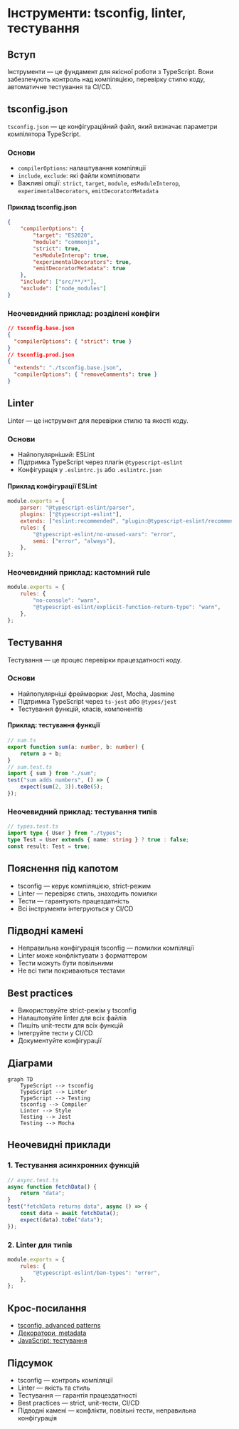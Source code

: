 # Інструменти: tsconfig, linter, тестування

## Вступ

Інструменти — це фундамент для якісної роботи з TypeScript. Вони забезпечують контроль над компіляцією, перевірку стилю коду, автоматичне тестування та CI/CD.

## tsconfig.json

`tsconfig.json` — це конфігураційний файл, який визначає параметри компілятора TypeScript.

### Основи

-   `compilerOptions`: налаштування компіляції
-   `include`, `exclude`: які файли компілювати
-   Важливі опції: `strict`, `target`, `module`, `esModuleInterop`, `experimentalDecorators`, `emitDecoratorMetadata`

#### Приклад tsconfig.json

```json
{
    "compilerOptions": {
        "target": "ES2020",
        "module": "commonjs",
        "strict": true,
        "esModuleInterop": true,
        "experimentalDecorators": true,
        "emitDecoratorMetadata": true
    },
    "include": ["src/**/*"],
    "exclude": ["node_modules"]
}
```

### Неочевидний приклад: розділені конфіги

```json
// tsconfig.base.json
{
  "compilerOptions": { "strict": true }
}
// tsconfig.prod.json
{
  "extends": "./tsconfig.base.json",
  "compilerOptions": { "removeComments": true }
}
```

## Linter

Linter — це інструмент для перевірки стилю та якості коду.

### Основи

-   Найпопулярніший: ESLint
-   Підтримка TypeScript через плагін `@typescript-eslint`
-   Конфігурація у `.eslintrc.js` або `.eslintrc.json`

#### Приклад конфігурації ESLint

```js
module.exports = {
    parser: "@typescript-eslint/parser",
    plugins: ["@typescript-eslint"],
    extends: ["eslint:recommended", "plugin:@typescript-eslint/recommended"],
    rules: {
        "@typescript-eslint/no-unused-vars": "error",
        semi: ["error", "always"],
    },
};
```

### Неочевидний приклад: кастомний rule

```js
module.exports = {
    rules: {
        "no-console": "warn",
        "@typescript-eslint/explicit-function-return-type": "warn",
    },
};
```

## Тестування

Тестування — це процес перевірки працездатності коду.

### Основи

-   Найпопулярніші фреймворки: Jest, Mocha, Jasmine
-   Підтримка TypeScript через `ts-jest` або `@types/jest`
-   Тестування функцій, класів, компонентів

#### Приклад: тестування функції

```ts
// sum.ts
export function sum(a: number, b: number) {
    return a + b;
}
// sum.test.ts
import { sum } from "./sum";
test("sum adds numbers", () => {
    expect(sum(2, 3)).toBe(5);
});
```

### Неочевидний приклад: тестування типів

```ts
// types.test.ts
import type { User } from "./types";
type Test = User extends { name: string } ? true : false;
const result: Test = true;
```

## Пояснення під капотом

-   tsconfig — керує компіляцією, strict-режим
-   Linter — перевіряє стиль, знаходить помилки
-   Тести — гарантують працездатність
-   Всі інструменти інтегруються у CI/CD

## Підводні камені

-   Неправильна конфігурація tsconfig — помилки компіляції
-   Linter може конфліктувати з форматтером
-   Тести можуть бути повільними
-   Не всі типи покриваються тестами

## Best practices

-   Використовуйте strict-режім у tsconfig
-   Налаштовуйте linter для всіх файлів
-   Пишіть unit-тести для всіх функцій
-   Інтегруйте тести у CI/CD
-   Документуйте конфігурації

## Діаграми

```mermaid
graph TD
    TypeScript --> tsconfig
    TypeScript --> Linter
    TypeScript --> Testing
    tsconfig --> Compiler
    Linter --> Style
    Testing --> Jest
    Testing --> Mocha
```

## Неочевидні приклади

### 1. Тестування асинхронних функцій

```ts
// async.test.ts
async function fetchData() {
    return "data";
}
test("fetchData returns data", async () => {
    const data = await fetchData();
    expect(data).toBe("data");
});
```

### 2. Linter для типів

```js
module.exports = {
    rules: {
        "@typescript-eslint/ban-types": "error",
    },
};
```

## Крос-посилання

-   [tsconfig, advanced patterns](./05-advanced-patterns.md)
-   [Декоратори, metadata](./06-decorators-metadata.md)
-   [JavaScript: тестування](../JavaScript/15-testing.md)

## Підсумок

-   tsconfig — контроль компіляції
-   Linter — якість та стиль
-   Тестування — гарантія працездатності
-   Best practices — strict, unit-тести, CI/CD
-   Підводні камені — конфлікти, повільні тести, неправильна конфігурація
